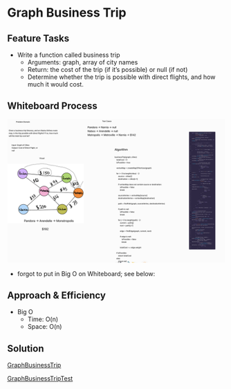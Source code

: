 # Graph Business Trip

## Feature Tasks

- Write a function called business trip
  - Arguments: graph, array of city names
  - Return: the cost of the trip (if it’s possible) or null (if not)
  - Determine whether the trip is possible with direct flights, and how much it would cost.


## Whiteboard Process

![Graph Business Trip](/java/datastructures/lib/img/cc39.png)

- forgot to put in Big O on Whiteboard; see below:

## Approach & Efficiency

- Big O
  - Time: O(n)
  - Space: O(n)

## Solution

[GraphBusinessTrip](/java/datastructures/lib/src/main/java/codechallenges/GraphBusinessTrip.java)

[GraphBusinessTripTest](/java/datastructures/lib/src/test/java/codechallenges/GraphBusinessTripTest.java)

